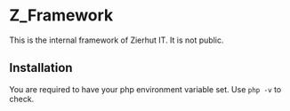 # Z_Framework
This is the internal framework of Zierhut IT. It is not public.

## Installation
You are required to have your php environment variable set. Use `php -v` to check.
